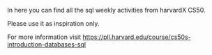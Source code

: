 In here you can find all the sql weekly activities from harvardX CS50.

Please use it as inspiration only.

For more information visit https://pll.harvard.edu/course/cs50s-introduction-databases-sql
